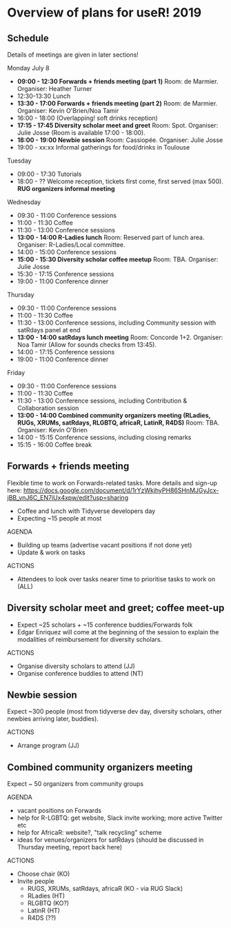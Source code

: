 # Overview of plans for useR! 2019

## Schedule

Details of meetings are given in later sections!

Monday July 8

- **09:00 - 12:30 Forwards + friends meeting (part 1)** Room: de Marmier. Organiser: Heather Turner
- 12:30-13:30 Lunch
- **13:30 - 17:00 Forwards + friends meeting (part 2)** Room: de Marmier. Organiser: Kevin O'Brien/Noa Tamir
- 16:00 - 18:00 (Overlapping! soft drinks reception)
- **17:15 - 17:45 Diversity scholar meet and greet** Room: Spot. Organiser: Julie Josse (Room is available 17:00 - 18:00).
- **18:00 - 19:00 Newbie session** Room: Cassiopée. Organiser: Julie Josse
- 19:00 - xx:xx Informal gatherings for food/drinks in Toulouse

Tuesday

- 09:00 - 17:30 Tutorials
- 18:00 - ?? Welcome reception, tickets first come, first served (max 500).  **RUG organizers informal meeting**

Wednesday

- 09:30 - 11:00 Conference sessions
- 11:00 - 11:30 Coffee
- 11:30 - 13:00 Conference sessions
- **13:00 - 14:00 R-Ladies lunch** Room: Reserved part of lunch area. Organiser: R-Ladies/Local committee.
- 14:00 - 15:00 Conference sessions
- **15:00 - 15:30 Diversity scholar coffee meetup** Room: TBA. Organiser: Julie Josse
- 15:30 - 17:15 Conference sessions
- 19:00 - 11:00 Conference dinner

Thursday

- 09:30 - 11:00 Conference sessions
- 11:00 - 11:30 Coffee
- 11:30 - 13:00 Conference sessions, including Community session with satRdays panel at end
- **13:00 - 14:00 satRdays lunch meeting** Room: Concorde 1+2. Organiser: Noa Tamir (Allow for sounds checks from 13:45).
- 14:00 - 17:15 Conference sessions
- 19:00 - 11:00 Conference dinner

Friday

- 09:30 - 11:00 Conference sessions
- 11:00 - 11:30 Coffee
- 11:30 - 13:00 Conference sessions, including Contribution & Collaboration session
- **13:00 - 14:00 Combined community organizers meeting (RLadies, RUGs, XRUMs, satRdays, RLGBTQ, africaR, LatinR, R4DS)** Room: TBA. Organiser: Kevin O'Brien
- 14:00 - 15:15 Conference sessions, including closing remarks
- 15:15 - 16:00 Coffee break

## Forwards + friends meeting

Flexible time to work on Forwards-related tasks. More details and sign-up here: https://docs.google.com/document/d/1rYzWkjhyPH86SHnMJGyJcx-jBB_vnJ6C_EN7iUx4xpw/edit?usp=sharing

- Coffee and lunch with Tidyverse developers day
- Expecting ~15 people at most

AGENDA
 - Building up teams (advertise vacant positions if not done yet)
 - Update & work on tasks
 
ACTIONS
 - Attendees to look over tasks nearer time to prioritise tasks to work on (ALL)

## Diversity scholar meet and greet; coffee meet-up

- Expect ~25 scholars + ~15 conference buddies/Forwards folk
- Edgar Enriquez will come at the beginning of the session to explain the modalities of reimbursement for diversity scholars.

ACTIONS
 - Organise diversity scholars to attend (JJ)
 - Organise conference buddies to attend (NT)
 
## Newbie session

Expect ~300 people (most from tidyverse dev day, diversity scholars, other newbies arriving later, buddies).

ACTIONS
- Arrange program (JJ)

## Combined community organizers meeting

Expect ~ 50 organizers from community groups

AGENDA
 - vacant positions on Forwards
 - help for R-LGBTQ: get website, Slack invite working; more active Twitter etc
 - help for AfricaR: website?, "talk recycling" scheme
 - ideas for venues/organizers for satRdays (should be discussed in Thursday meeting, report back here)

ACTIONS
 - Choose chair (KO)
 - Invite people
     - RUGS, XRUMs, satRdays, africaR (KO - via RUG Slack)
     - RLadies (HT)
     - RLGBTQ (KO?)
     - LatinR (HT)
     - R4DS (??)
